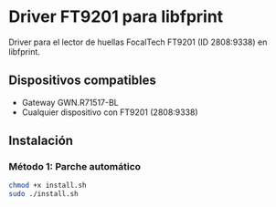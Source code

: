 # Driver FT9201 para libfprint

Driver para el lector de huellas FocalTech FT9201 (ID 2808:9338) en libfprint.

## Dispositivos compatibles
- Gateway GWN.R71517-BL
- Cualquier dispositivo con FT9201 (2808:9338)

## Instalación

### Método 1: Parche automático
```bash
chmod +x install.sh
sudo ./install.sh